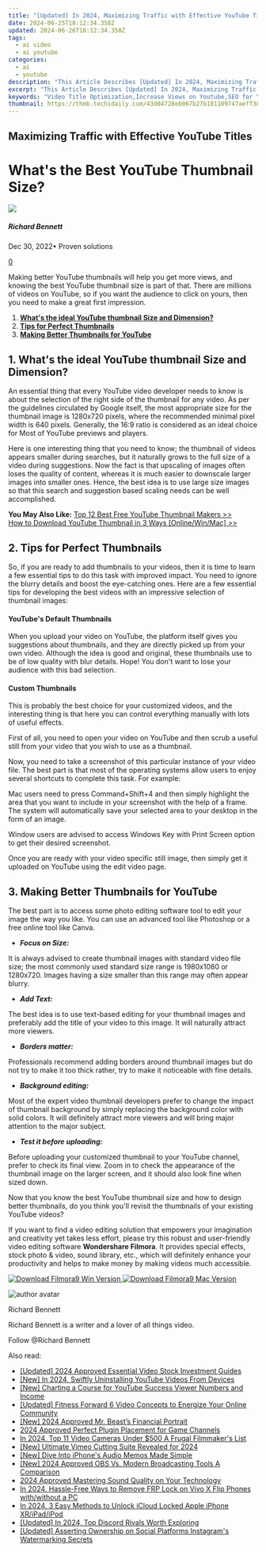 ```yaml
---
title: "[Updated] In 2024, Maximizing Traffic with Effective YouTube Titles"
date: 2024-06-25T18:12:34.358Z
updated: 2024-06-26T18:12:34.358Z
tags:
  - ai video
  - ai youtube
categories:
  - ai
  - youtube
description: "This Article Describes [Updated] In 2024, Maximizing Traffic with Effective YouTube Titles"
excerpt: "This Article Describes [Updated] In 2024, Maximizing Traffic with Effective YouTube Titles"
keywords: "Video Title Optimization,Increase Views on Youtube,SEO for YouTube Content,Engaging Youtube Titles,Boosting YouTube Traffic,Effective Youtube Titling,YouTube Channel Growth"
thumbnail: https://thmb.techidaily.com/43d04728eb067b27b181109747aeff382529cf3d84fbfcf0819906ab437cf25f.jpg
---
```


## Maximizing Traffic with Effective YouTube Titles

# What's the Best YouTube Thumbnail Size?

![](https://images.wondershare.com/filmora/article-images/richard-bennett.jpg)

##### Richard Bennett

 Dec 30, 2022• Proven solutions

[0](#commentsBoxSeoTemplate)

Making better YouTube thumbnails will help you get more views, and knowing the best YouTube thumbnail size is part of that. There are millions of videos on YouTube, so if you want the audience to click on yours, then you need to make a great first impression.

1. [**What's the ideal YouTube thumbnail Size and Dimension?**](#ideal)
2. [**Tips for Perfect Thumbnails**](#perfect)
3. [**Making Better Thumbnails for YouTube**](#better)

## **1\. What's the ideal YouTube thumbnail Size and Dimension?**

An essential thing that every YouTube video developer needs to know is about the selection of the right side of the thumbnail for any video. As per the guidelines circulated by Google itself, the most appropriate size for the thumbnail image is 1280x720 pixels, where the recommended minimal pixel width is 640 pixels. Generally, the 16:9 ratio is considered as an ideal choice for Most of YouTube previews and players.

Here is one interesting thing that you need to know; the thumbnail of videos appears smaller during searches, but it naturally grows to the full size of a video during suggestions. Now the fact is that upscaling of images often loses the quality of content, whereas it is much easier to downscale larger images into smaller ones. Hence, the best idea is to use large size images so that this search and suggestion based scaling needs can be well accomplished.

**You May Also Like:**
[Top 12 Best Free YouTube Thumbnail Makers >>](https://tools.techidaily.com/wondershare/filmora/download/)  
[How to Download YouTube Thumbnail in 3 Ways \[Online/Win/Mac\] >>](https://tools.techidaily.com/wondershare/filmora/download/)

## **2\. Tips for Perfect Thumbnails**

So, if you are ready to add thumbnails to your videos, then it is time to learn a few essential tips to do this task with improved impact. You need to ignore the blurry details and boost the eye-catching ones. Here are a few essential tips for developing the best videos with an impressive selection of thumbnail images:

#### **YouTube's Default Thumbnails**

When you upload your video on YouTube, the platform itself gives you suggestions about thumbnails, and they are directly picked up from your own video. Although the idea is good and original, these thumbnails use to be of low quality with blur details. Hope! You don't want to lose your audience with this bad selection.

#### **Custom Thumbnails**

This is probably the best choice for your customized videos, and the interesting thing is that here you can control everything manually with lots of useful effects.

First of all, you need to open your video on YouTube and then scrub a useful still from your video that you wish to use as a thumbnail.

Now, you need to take a screenshot of this particular instance of your video file. The best part is that most of the operating systems allow users to enjoy several shortcuts to complete this task. For example:

Mac users need to press Command+Shift+4 and then simply highlight the area that you want to include in your screenshot with the help of a frame. The system will automatically save your selected area to your desktop in the form of an image.

Window users are advised to access Windows Key with Print Screen option to get their desired screenshot.

Once you are ready with your video specific still image, then simply get it uploaded on YouTube using the edit video page.

## 3\. Making Better Thumbnails for YouTube

The best part is to access some photo editing software tool to edit your image the way you like. You can use an advanced tool like Photoshop or a free online tool like Canva.

* **_Focus on Size:_**

It is always advised to create thumbnail images with standard video file size; the most commonly used standard size range is 1980x1080 or 1280x720\. Images having a size smaller than this range may often appear blurry.

* **_Add Text:_**

The best idea is to use text-based editing for your thumbnail images and preferably add the title of your video to this image. It will naturally attract more viewers.

* **_Borders matter:_**

Professionals recommend adding borders around thumbnail images but do not try to make it too thick rather, try to make it noticeable with fine details.

* **_Background editing:_**

Most of the expert video thumbnail developers prefer to change the impact of thumbnail background by simply replacing the background color with solid colors. It will definitely attract more viewers and will bring major attention to the major subject.

* **_Test it before uploading:_**

Before uploading your customized thumbnail to your YouTube channel, prefer to check its final view. Zoom in to check the appearance of the thumbnail image on the larger screen, and it should also look fine when sized down.

Now that you know the best YouTube thumbnail size and how to design better thumbnails, do you think you'll revisit the thumbnails of your existing YouTube videos?

If you want to find a video editing solution that empowers your imagination and creativity yet takes less effort, please try this robust and user-friendly video editing software **Wondershare Filmora**. It provides special effects, stock photo & video, sound library, etc., which will definitely enhance your productivity and helps to make money by making videos much accessible.

[![Download Filmora9 Win Version](https://images.wondershare.com/filmora/guide/download-btn-win.jpg) ](https://tools.techidaily.com/wondershare/filmora/download/) [![Download Filmora9 Mac Version](https://images.wondershare.com/filmora/guide/download-btn-mac.jpg) ](https://download.wondershare.com/filmora9-mac%5Ffull718.zip)

![author avatar](https://images.wondershare.com/filmora/article-images/richard-bennett.jpg)

Richard Bennett

Richard Bennett is a writer and a lover of all things video.

Follow @Richard Bennett


<ins class="adsbygoogle"
     style="display:block"
     data-ad-format="autorelaxed"
     data-ad-client="ca-pub-7571918770474297"
     data-ad-slot="1223367746"></ins>



<ins class="adsbygoogle"
     style="display:block"
     data-ad-client="ca-pub-7571918770474297"
     data-ad-slot="8358498916"
     data-ad-format="auto"
     data-full-width-responsive="true"></ins>

<span class="atpl-alsoreadstyle">Also read:</span>
<div><ul>
<li><a href="https://youtube-tips.techidaily.com/ed-2024-approved-essential-video-stock-investment-guides/"><u>[Updated] 2024 Approved  Essential Video Stock Investment Guides</u></a></li>
<li><a href="https://youtube-tips.techidaily.com/n-2024-swiftly-uninstalling-youtube-videos-from-devices/"><u>[New] In 2024, Swiftly Uninstalling YouTube Videos From Devices</u></a></li>
<li><a href="https://youtube-tips.techidaily.com/harting-a-course-for-youtube-success-viewer-numbers-and-income/"><u>[New] Charting a Course for YouTube Success  Viewer Numbers and Income</u></a></li>
<li><a href="https://youtube-tips.techidaily.com/ed-fitness-forward-6-video-concepts-to-energize-your-online-community/"><u>[Updated] Fitness Forward  6 Video Concepts to Energize Your Online Community</u></a></li>
<li><a href="https://youtube-tips.techidaily.com/024-approved-mr-beasts-financial-portrait/"><u>[New] 2024 Approved  Mr. Beast’s Financial Portrait</u></a></li>
<li><a href="https://youtube-tips.techidaily.com/approved-perfect-plugin-placement-for-game-channels/"><u>2024 Approved  Perfect Plugin Placement for Game Channels</u></a></li>
<li><a href="https://youtube-tips.techidaily.com/24-top-11-video-cameras-under-500-a-frugal-filmmakers-list/"><u>In 2024, Top 11 Video Cameras Under $500  A Frugal Filmmaker's List</u></a></li>
<li><a href="https://vimeo-videos.techidaily.com/new-ultimate-vimeo-cutting-suite-revealed-for-2024/"><u>[New] Ultimate Vimeo Cutting Suite Revealed for 2024</u></a></li>
<li><a href="https://on-screen-recording.techidaily.com/new-dive-into-iphones-audio-memos-made-simple/"><u>[New] Dive Into iPhone's Audio Memos Made Simple</u></a></li>
<li><a href="https://screen-capture.techidaily.com/new-2024-approved-obs-vs-modern-broadcasting-tools-a-comparison/"><u>[New] 2024 Approved  OBS Vs. Modern Broadcasting Tools  A Comparison</u></a></li>
<li><a href="https://sound-tweaking.techidaily.com/2024-approved-mastering-sound-quality-on-your-technology/"><u>2024 Approved Mastering Sound Quality on Your Technology</u></a></li>
<li><a href="https://bypass-frp.techidaily.com/in-2024-hassle-free-ways-to-remove-frp-lock-on-vivo-x-flip-phones-withwithout-a-pc-by-drfone-android/"><u>In 2024, Hassle-Free Ways to Remove FRP Lock on Vivo X Flip Phones with/without a PC</u></a></li>
<li><a href="https://activate-lock.techidaily.com/in-2024-3-easy-methods-to-unlock-icloud-locked-apple-iphone-xripadipod-by-drfone-ios/"><u>In 2024, 3 Easy Methods to Unlock iCloud Locked Apple iPhone XR/iPad/iPod</u></a></li>
<li><a href="https://discord-videos.techidaily.com/updated-in-2024-top-discord-rivals-worth-exploring/"><u>[Updated] In 2024, Top Discord Rivals Worth Exploring</u></a></li>
<li><a href="https://instagram-video-recordings.techidaily.com/updated-asserting-ownership-on-social-platforms-instagrams-watermarking-secrets/"><u>[Updated] Asserting Ownership on Social Platforms  Instagram's Watermarking Secrets</u></a></li>
</ul></div>
